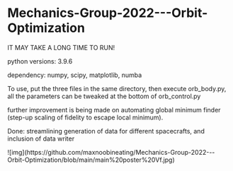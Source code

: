 # Mechanics-Group-2022---Orbit-Optimization
<p>IT MAY TAKE A LONG TIME TO RUN!</p>
<p>python versions: 3.9.6 </p>
<p>
dependency:
numpy, scipy, matplotlib, numba</p>
<p></p>
<p>
To use, put the three files in the same directory, then execute orb_body.py, all the parameters can be tweaked at the bottom of orb_control.py</p>
<p></p>
<p>
further improvement is being made on automating global minimum finder (step-up scaling of fidelity to escape local minimum). </p>
 <p>Done: streamlining generation of data for different spacecrafts, and inclusion of data writer</p>
![img](https://github.com/maxnoobineating/Mechanics-Group-2022---Orbit-Optimization/blob/main/main%20poster%20Vf.jpg)
